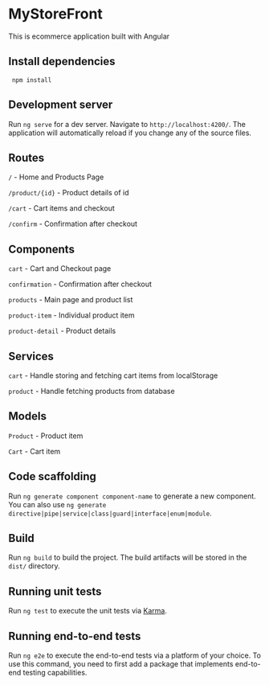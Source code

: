 # MyStoreFront

This is ecommerce application built with Angular

## Install dependencies

```
 npm install
```

## Development server

Run `ng serve` for a dev server. Navigate to `http://localhost:4200/`. The application will automatically reload if you change any of the source files.

## Routes

`/` - Home and Products Page

`/product/{id}` - Product details of id

`/cart` - Cart items and checkout

`/confirm` - Confirmation after checkout

## Components

`cart` - Cart and Checkout page

`confirmation` - Confirmation after checkout

`products` - Main page and product list

`product-item` - Individual product item

`product-detail` - Product details

## Services

`cart` - Handle storing and fetching cart items from localStorage

`product` - Handle fetching products from database

## Models

`Product` - Product item

`Cart` - Cart item

## Code scaffolding

Run `ng generate component component-name` to generate a new component. You can also use `ng generate directive|pipe|service|class|guard|interface|enum|module`.

## Build

Run `ng build` to build the project. The build artifacts will be stored in the `dist/` directory.

## Running unit tests

Run `ng test` to execute the unit tests via [Karma](https://karma-runner.github.io).

## Running end-to-end tests

Run `ng e2e` to execute the end-to-end tests via a platform of your choice. To use this command, you need to first add a package that implements end-to-end testing capabilities.
